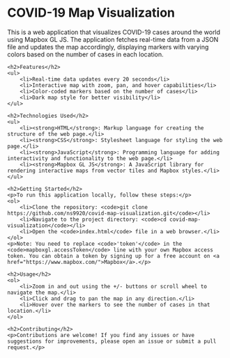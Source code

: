 <body>
<div>
    <h1>COVID-19 Map Visualization</h1>
    <p>This is a web application that visualizes COVID-19 cases around the world using Mapbox GL JS. The application fetches real-time data from a JSON file and updates the map accordingly, displaying markers with varying colors based on the number of cases in each location.</p>

    <h2>Features</h2>
    <ul>
        <li>Real-time data updates every 20 seconds</li>
        <li>Interactive map with zoom, pan, and hover capabilities</li>
        <li>Color-coded markers based on the number of cases</li>
        <li>Dark map style for better visibility</li>
    </ul>

    <h2>Technologies Used</h2>
    <ul>
        <li><strong>HTML</strong>: Markup language for creating the structure of the web page.</li>
        <li><strong>CSS</strong>: Stylesheet language for styling the web page.</li>
        <li><strong>JavaScript</strong>: Programming language for adding interactivity and functionality to the web page.</li>
        <li><strong>Mapbox GL JS</strong>: A JavaScript library for rendering interactive maps from vector tiles and Mapbox styles.</li>
    </ul>

    <h2>Getting Started</h2>
    <p>To run this application locally, follow these steps:</p>
    <ol>
        <li>Clone the repository: <code>git clone https://github.com/ns9920/covid-map-visualization.git</code></li>
        <li>Navigate to the project directory: <code>cd covid-map-visualization</code></li>
        <li>Open the <code>index.html</code> file in a web browser.</li>
    </ol>
    <p>Note: You need to replace <code>'token'</code> in the <code>mapboxgl.accessToken</code> line with your own Mapbox access token. You can obtain a token by signing up for a free account on <a href="https://www.mapbox.com/">Mapbox</a>.</p>

    <h2>Usage</h2>
    <ol>
        <li>Zoom in and out using the +/- buttons or scroll wheel to navigate the map.</li>
        <li>Click and drag to pan the map in any direction.</li>
        <li>Hover over the markers to see the number of cases in that location.</li>
    </ol>

    <h2>Contributing</h2>
    <p>Contributions are welcome! If you find any issues or have suggestions for improvements, please open an issue or submit a pull request.</p>

</div>
</body>
